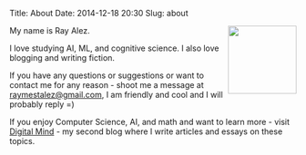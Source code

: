 Title: About
Date: 2014-12-18 20:30
Slug: about

<img src="/images/signature.png" style="float:right; width:120px;"/>

My name is Ray Alez.

I love studying AI, ML, and cognitive science. I also love blogging and writing fiction.

<!-- If you are for the first time on my blog, make sure to visit [articles](/articles) page, it is a great place to start. -->

If you have any questions or suggestions or want to contact me for any reason - shoot me a message at raymestalez@gmail.com, I am friendly and cool and I will probably reply =)

If you enjoy Computer Science, AI, and math and want to learn more -  visit [Digital Mind](http://digitalmind.io) - my second blog where I write articles and essays on these topics.



